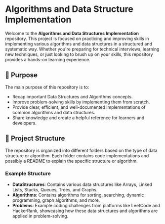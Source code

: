 # Algorithms and Data Structure Implementation

Welcome to the **Algorithms and Data Structures Implementation** repository. This project is focused on practicing and improving skills in implementing various algorithms and data structures in a structured and systematic way. Whether you're preparing for technical interviews, learning new techniques, or just looking to brush up on your skills, this repository provides a hands-on learning experience.

## 📜 Purpose

The main purpose of this repository is to:

- Recap important Data Structures and Algorithms concepts.
- Improve problem-solving skills by implementing them from scratch.
- Provide clear, efficient, and well-documented implementations of common algorithms and data structures.
- Share knowledge and create a helpful reference for learners and developers.

## 📂 Project Structure

The repository is organized into different folders based on the type of data structure or algorithm. Each folder contains code implementations and possibly a README to explain the specific structure or algorithm.

### Example Structure

- **DataStructures**: Contains various data structures like Arrays, Linked Lists, Stacks, Queues, Trees, and Graphs.
- **Algorithms**: Contains algorithms for sorting, searching, dynamic programming, graph algorithms, and more.
- **Problems**: Example coding challenges from platforms like LeetCode and HackerRank, showcasing how these data structures and algorithms are applied in problem-solving.
